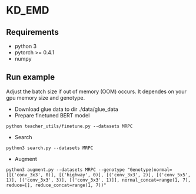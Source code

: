 # KD_EMD

## Requirements

- python 3
- pytorch >= 0.4.1
- numpy

## Run example

Adjust the batch size if out of memory (OOM) occurs. It dependes on your gpu memory size and genotype.

- Download glue data to dir ./data/glue_data
- Prepare finetuned BERT model

```shell
python teacher_utils/finetune.py --datasets MRPC
```

- Search

```shell
python3 search.py --datasets MRPC
```

- Augment

```shell
python3 augment.py --datasets MRPC --genotype "Genotype(normal=[[('conv_3x3', 0)], [('highway', 0)], [('conv_3x3', 2)], [('conv_5x5', 1)], [('conv_3x3', 3)], [('conv_3x3', 1)]], normal_concat=range(1, 7), reduce=[], reduce_concat=range(1, 7))"
```